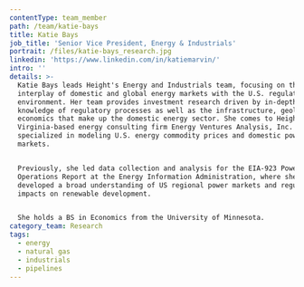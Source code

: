 ```yaml
---
contentType: team_member
path: /team/katie-bays
title: Katie Bays
job_title: 'Senior Vice President, Energy & Industrials'
portrait: /files/katie-bays_research.jpg
linkedin: 'https://www.linkedin.com/in/katiemarvin/'
intro: ''
details: >-
  Katie Bays leads Height's Energy and Industrials team, focusing on the
  interplay of domestic and global energy markets with the U.S. regulatory
  environment. Her team provides investment research driven by in-depth
  knowledge of regulatory processes as well as the infrastructure, geology, and
  economics that make up the domestic energy sector. She comes to Height from
  Virginia-based energy consulting firm Energy Ventures Analysis, Inc. where she
  specialized in modeling U.S. energy commodity prices and domestic power
  markets. 


  Previously, she led data collection and analysis for the EIA-923 Power Plant
  Operations Report at the Energy Information Administration, where she
  developed a broad understanding of US regional power markets and regulatory
  impacts on renewable development. 


  She holds a BS in Economics from the University of Minnesota.
category_team: Research
tags:
  - energy
  - natural gas
  - industrials
  - pipelines
---
```


